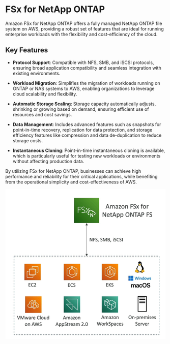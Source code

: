 # FSx for NetApp ONTAP

Amazon FSx for NetApp ONTAP offers a fully managed NetApp ONTAP file system on AWS, providing a robust set of features that are ideal for running enterprise workloads with the flexibility and cost-efficiency of the cloud.

## Key Features

- **Protocol Support**: Compatible with NFS, SMB, and iSCSI protocols, ensuring broad application compatibility and seamless integration with existing environments.

- **Workload Migration**: Simplifies the migration of workloads running on ONTAP or NAS systems to AWS, enabling organizations to leverage cloud scalability and flexibility.

- **Automatic Storage Scaling**: Storage capacity automatically adjusts, shrinking or growing based on demand, ensuring efficient use of resources and cost savings.

- **Data Management**: Includes advanced features such as snapshots for point-in-time recovery, replication for data protection, and storage efficiency features like compression and data de-duplication to reduce storage costs.

- **Instantaneous Cloning**: Point-in-time instantaneous cloning is available, which is particularly useful for testing new workloads or environments without affecting production data.

By utilizing FSx for NetApp ONTAP, businesses can achieve high performance and reliability for their critical applications, while benefiting from the operational simplicity and cost-effectiveness of AWS.

![FSx for NetApp ONTAP](../resources/images/fsx-netapp-ontap.png)
